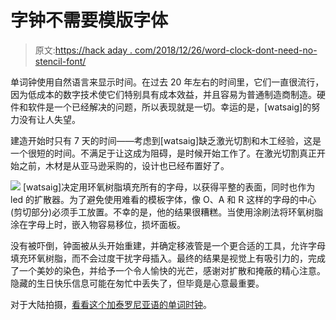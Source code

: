 # 字钟不需要模版字体

> 原文:[https://hack aday . com/2018/12/26/word-clock-dont-need-no-stencil-font/](https://hackaday.com/2018/12/26/word-clock-dont-need-no-stencil-font/)

单词钟使用自然语言来显示时间。在过去 20 年左右的时间里，它们一直很流行，因为低成本的数字技术使它们特别具有成本效益，并且容易为普通制造商制造。硬件和软件是一个已经解决的问题，所以表现就是一切。幸运的是，[watsaig]的努力没有让人失望。

建造开始时只有 7 天的时间——考虑到[watsaig]缺乏激光切割和木工经验，这是一个很短的时间。不满足于让这成为阻碍，是时候开始工作了。在激光切割真正开始之前，木材是从亚马逊采购的，设计也已经布置好了。

![](../Images/3ff455aa213f5f3657b482d47d93618b.png) [watsaig]决定用环氧树脂填充所有的字母，以获得平整的表面，同时也作为 led 的扩散器。为了避免使用难看的模板字体，像 O、A 和 R 这样的字母的中心(剪切部分)必须手工放置。不幸的是，他的结果很糟糕。当使用涂刷法将环氧树脂涂在字母上时，嵌入物容易移位，损坏面板。

没有被吓倒，钟面被从头开始重建，并确定移液管是一个更合适的工具，允许字母填充环氧树脂，而不会过度干扰字母插入。最终的结果是视觉上有吸引力的，完成了一个美妙的染色，并给予一个令人愉快的光芒，感谢对扩散和掩蔽的精心注意。隐藏的生日快乐信息可能在匆忙中丢失了，但毕竟是心意最重要。

对于大陆拍摄，[看看这个加泰罗尼亚语的单词时钟](https://hackaday.com/2016/08/24/realize-the-truth-there-is-no-word-clock/)。
